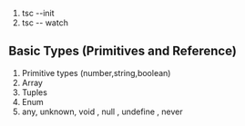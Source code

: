 1. tsc --init
2. tsc -- watch

## Basic Types (Primitives and Reference)

1. Primitive types (number,string,boolean)
2. Array
3. Tuples
4. Enum
5. any, unknown, void , null , undefine , never
